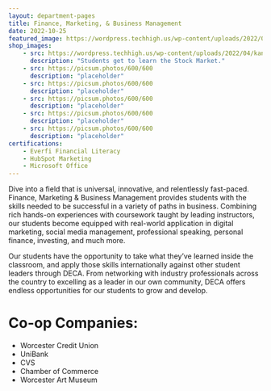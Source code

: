 ```yaml
---
layout: department-pages
title: Finance, Marketing, & Business Management
date: 2022-10-25
featured_image: https://wordpress.techhigh.us/wp-content/uploads/2022/04/kanchanara-5hcV51EeeWc-unsplash-1.jpg
shop_images:
    - src: https://wordpress.techhigh.us/wp-content/uploads/2022/04/kanchanara-5hcV51EeeWc-unsplash-1.jpg
      description: "Students get to learn the Stock Market."
    - src: https://picsum.photos/600/600
      description: "placeholder"
    - src: https://picsum.photos/600/600
      description: "placeholder"
    - src: https://picsum.photos/600/600
      description: "placeholder"
    - src: https://picsum.photos/600/600
      description: "placeholder"
    - src: https://picsum.photos/600/600
      description: "placeholder"
certifications:
    - Everfi Financial Literacy
    - HubSpot Marketing 
    - Microsoft Office 
---
```


Dive into a field that is universal, innovative, and relentlessly fast-paced. Finance, Marketing & Business Management provides students with the skills needed to be successful in a variety of paths in business. Combining rich hands-on experiences with coursework taught by leading instructors, our students become equipped with real-world application in digital marketing, social media management, professional speaking, personal finance, investing, and much more.

Our students have the opportunity to take what they’ve learned inside the classroom, and apply those skills internationally against other student leaders through DECA. From networking with industry professionals across the country to excelling as a leader in our own community, DECA offers endless opportunities for our students to grow and develop.

# Co-op Companies:
- Worcester Credit Union
- UniBank
- CVS
- Chamber of Commerce
- Worcester Art Museum

